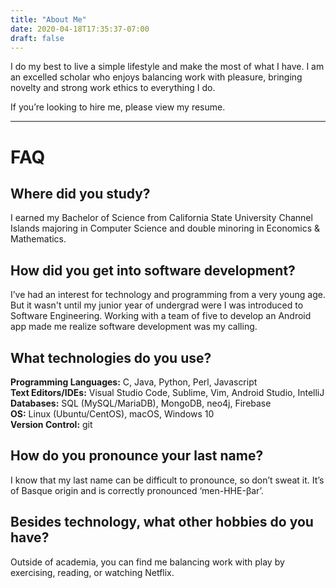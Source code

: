 ```yaml
---
title: "About Me"
date: 2020-04-18T17:35:37-07:00
draft: false
---
```

I do my best to live a simple lifestyle and make the most of what I have. I am an excelled scholar who enjoys balancing work with pleasure, bringing novelty and strong work ethics to everything I do.

If you’re looking to hire me, please view my resume.  
***
# FAQ
## Where did you study?
I earned my Bachelor of Science from California State University Channel Islands majoring in Computer Science and double minoring in Economics & Mathematics.
## How did you get into software development?
 I’ve had an interest for technology and programming from a very young age. But it wasn't until my junior year of undergrad were I was introduced to Software Engineering. Working with a team of five to develop an Android app made me realize software development was my calling.

## What technologies do you use?
**Programming Languages:** C, Java, Python, Perl, Javascript  
**Text Editors/IDEs:** Visual Studio Code, Sublime, Vim, Android Studio, IntelliJ  
**Databases:** SQL (MySQL/MariaDB), MongoDB, neo4j, Firebase  
**OS:** Linux (Ubuntu/CentOS), macOS, Windows 10   
**Version Control:** git  

## How do you pronounce your last name?
I know that my last name can be difficult to pronounce, so don’t sweat it. It’s of Basque origin and is correctly pronounced ‘men-HHE-βar’.  

## Besides technology, what other hobbies do you have?

Outside of academia, you can find me balancing work with play by exercising, reading, or watching Netflix.